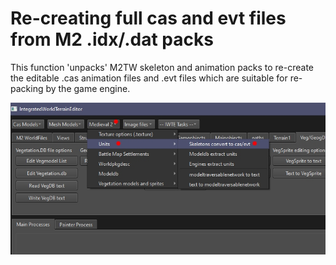 # Re-creating full cas and evt files from M2 .idx/.dat packs

This function 'unpacks' M2TW skeleton and animation packs to re-create the editable .cas animation files and .evt files which are suitable for re-packing by the game engine.

![image](../IWTEgithub_images/M2-convert-to-cas-evt.jpg)
